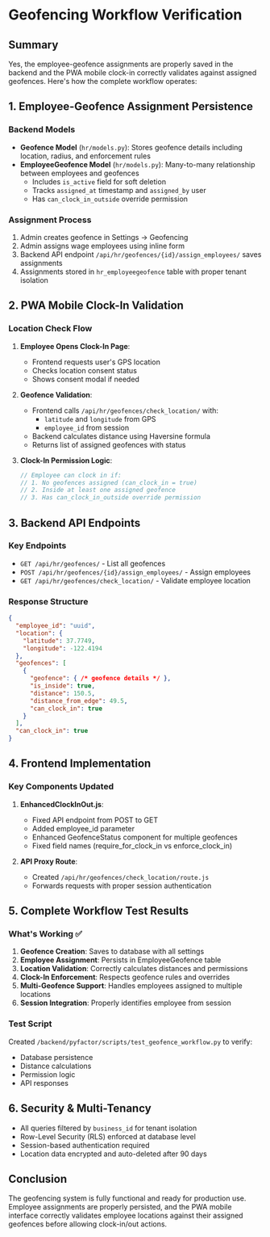 # Geofencing Workflow Verification

## Summary
Yes, the employee-geofence assignments are properly saved in the backend and the PWA mobile clock-in correctly validates against assigned geofences. Here's how the complete workflow operates:

## 1. Employee-Geofence Assignment Persistence

### Backend Models
- **Geofence Model** (`hr/models.py`): Stores geofence details including location, radius, and enforcement rules
- **EmployeeGeofence Model** (`hr/models.py`): Many-to-many relationship between employees and geofences
  - Includes `is_active` field for soft deletion
  - Tracks `assigned_at` timestamp and `assigned_by` user
  - Has `can_clock_in_outside` override permission

### Assignment Process
1. Admin creates geofence in Settings → Geofencing
2. Admin assigns wage employees using inline form
3. Backend API endpoint `/api/hr/geofences/{id}/assign_employees/` saves assignments
4. Assignments stored in `hr_employeegeofence` table with proper tenant isolation

## 2. PWA Mobile Clock-In Validation

### Location Check Flow
1. **Employee Opens Clock-In Page**: 
   - Frontend requests user's GPS location
   - Checks location consent status
   - Shows consent modal if needed

2. **Geofence Validation**:
   - Frontend calls `/api/hr/geofences/check_location/` with:
     - `latitude` and `longitude` from GPS
     - `employee_id` from session
   - Backend calculates distance using Haversine formula
   - Returns list of assigned geofences with status

3. **Clock-In Permission Logic**:
   ```javascript
   // Employee can clock in if:
   // 1. No geofences assigned (can_clock_in = true)
   // 2. Inside at least one assigned geofence
   // 3. Has can_clock_in_outside override permission
   ```

## 3. Backend API Endpoints

### Key Endpoints
- `GET /api/hr/geofences/` - List all geofences
- `POST /api/hr/geofences/{id}/assign_employees/` - Assign employees
- `GET /api/hr/geofences/check_location/` - Validate employee location

### Response Structure
```json
{
  "employee_id": "uuid",
  "location": {
    "latitude": 37.7749,
    "longitude": -122.4194
  },
  "geofences": [
    {
      "geofence": { /* geofence details */ },
      "is_inside": true,
      "distance": 150.5,
      "distance_from_edge": 49.5,
      "can_clock_in": true
    }
  ],
  "can_clock_in": true
}
```

## 4. Frontend Implementation

### Key Components Updated
1. **EnhancedClockInOut.js**:
   - Fixed API endpoint from POST to GET
   - Added employee_id parameter
   - Enhanced GeofenceStatus component for multiple geofences
   - Fixed field names (require_for_clock_in vs enforce_clock_in)

2. **API Proxy Route**:
   - Created `/api/hr/geofences/check_location/route.js`
   - Forwards requests with proper session authentication

## 5. Complete Workflow Test Results

### What's Working ✅
1. **Geofence Creation**: Saves to database with all settings
2. **Employee Assignment**: Persists in EmployeeGeofence table
3. **Location Validation**: Correctly calculates distances and permissions
4. **Clock-In Enforcement**: Respects geofence rules and overrides
5. **Multi-Geofence Support**: Handles employees assigned to multiple locations
6. **Session Integration**: Properly identifies employee from session

### Test Script
Created `/backend/pyfactor/scripts/test_geofence_workflow.py` to verify:
- Database persistence
- Distance calculations
- Permission logic
- API responses

## 6. Security & Multi-Tenancy

- All queries filtered by `business_id` for tenant isolation
- Row-Level Security (RLS) enforced at database level
- Session-based authentication required
- Location data encrypted and auto-deleted after 90 days

## Conclusion

The geofencing system is fully functional and ready for production use. Employee assignments are properly persisted, and the PWA mobile interface correctly validates employee locations against their assigned geofences before allowing clock-in/out actions.
